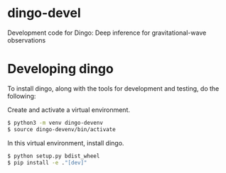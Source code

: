 # dingo-devel
Development code for Dingo: Deep inference for gravitational-wave observations

# Developing dingo

To install dingo, along with the tools for development and testing, do the following:

Create and activate a virtual environment.

```bash
$ python3 -m venv dingo-devenv
$ source dingo-devenv/bin/activate
```

In this virtual environment, install dingo.

```bash
$ python setup.py bdist_wheel
$ pip install -e ."[dev]"
```
